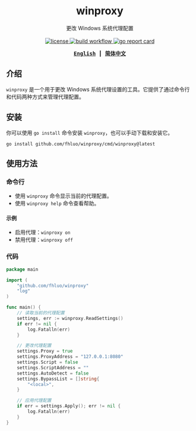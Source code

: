 <div align="center">

# winproxy

更改 Windows 系统代理配置
<br><br>
<a href="https://github.com/fhluo/winproxy/blob/main/LICENSE">
    <img src="https://img.shields.io/github/license/fhluo/winproxy" alt="license">
</a>
<a href="https://github.com/fhluo/winproxy/actions/workflows/build.yaml">
    <img src="https://github.com/fhluo/winproxy/actions/workflows/build.yaml/badge.svg" alt="build workflow">
</a>
<a href="https://goreportcard.com/report/github.com/fhluo/winproxy">
    <img src="https://goreportcard.com/badge/github.com/fhluo/winproxy" alt="go report card">
</a>

<samp>

**[English](readme.md)** ┃ **[简体中文](readme.zh-Hans.md)**

</samp>
</div>

## 介绍

`winproxy` 是一个用于更改 Windows 系统代理设置的工具。它提供了通过命令行和代码两种方式来管理代理配置。

## 安装

你可以使用 `go install` 命令安装 `winproxy`，也可以手动下载和安装它。

```shell
go install github.com/fhluo/winproxy/cmd/winproxy@latest
```

## 使用方法

### 命令行

- 使用 `winproxy` 命令显示当前的代理配置。
- 使用 `winproxy help` 命令查看帮助。

#### 示例

- 启用代理：`winproxy on`
- 禁用代理：`winproxy off`

### 代码

```go
package main

import (
	"github.com/fhluo/winproxy"
	"log"
)

func main() {
	// 读取当前的代理配置
	settings, err := winproxy.ReadSettings()
	if err != nil {
		log.Fatalln(err)
	}

	// 更改代理配置
	settings.Proxy = true
	settings.ProxyAddress = "127.0.0.1:8080"
	settings.Script = false
	settings.ScriptAddress = ""
	settings.AutoDetect = false
	settings.BypassList = []string{
		"<local>",
	}

	// 应用代理配置
	if err = settings.Apply(); err != nil {
		log.Fatalln(err)
	}
}

```
